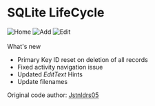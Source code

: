 # SQLite LifeCycle
![Home](https://i.ibb.co/XxLvgn3/image.png)
![Add](https://i.ibb.co/QHmpVHB/image.png)
![Edit](NULL)<br><br>
What's new

+ Primary Key ID reset on deletion of all records<br>
+ Fixed activity navigation issue<br>
+ Updated <i>EditText</i> Hints<br>
+ Update filenames

Original code author: [Jstnldrs05 ](https://github.com/Jstnldrs05)
